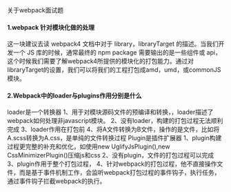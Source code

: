 关于webpack面试题

#### 1.webpack 针对模块化做的处理

这一块建议去读 webpack4 文档中对于 library，libraryTarget 的描述。当我们开发一个 JS 库的时候，通常最终的 npm package 需要输出的是一些组件或 api，这个时候我们需要了解webpack4所提供的模块化的打包能力。通过对libraryTarget的设置，我们可以将我们的工程打包成amd，umd，或commonJS模块。

#### 2.Webpack中的loader与plugins作用分别是什么

loader是一个转换器
1、用于对模块源码文件的预编译和转换，，loader描述了webpack如何处理非javascript模块。
2、没有loader，构建的打包过程无法顺利完成
3、loader作用在打包前
4、将A文件转换为B文件，操作的是文件，比如将A.scss转换为A.css，是单纯的文件转换过程
Plugin是插件扩展器
1、plugin构建过程更完整的补充和优化，如使用new UglifyJsPlugin(),new CssMinimizerPlugin()压缩js和css
2、没有plugin，文件的打包过程可以完成
3、plugin作用于整个打包过程，
4、针对webpack的打包过程，他不直接操作文件，而是基于事件机制工作，会监听webpack打包过程的事件钩子，执行任务，通过事件钩子拦截webpack的执行。